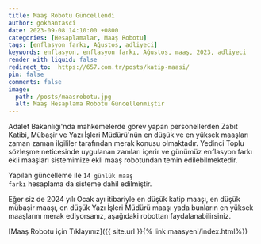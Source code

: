 ```yaml
---
title: Maaş Robotu Güncellendi
author: gokhantasci
date: 2023-09-08 14:10:00 +0800
categories: [Hesaplamalar, Maaş Robotu]
tags: [enflasyon farkı, Ağustos, adliyeci]
keywords: enflasyon, enflasyon farkı, Ağustos, maaş, 2023, adliyeci
render_with_liquid: false
redirect_to:  https://657.com.tr/posts/katip-maasi/
pin: false
comments: false
image:
  path: /posts/maasrobotu.jpg
  alt: Maaş Hesaplama Robotu Güncellenmiştir
---
```


Adalet Bakanlığı'nda mahkemelerde görev yapan personellerden Zabıt Katibi, Mübaşir ve Yazı İşleri Müdürü'nün en düşük ve en yüksek maaşları zaman zaman ilgililer tarafından merak konusu olmaktadır. 
Yedinci Toplu sözleşme neticesinde uygulanan zamları içerir ve günümüz enflasyon farkı ekli maaşları sistemimize ekli maaş robotundan temin edilebilmektedir. 

Yapılan güncelleme ile <code class="highlighter-rouge">14 günlük maaş farkı</code> hesaplama da sisteme dahil edilmiştir.

Eğer siz de 2024 yılı Ocak ayı itibariyle en düşük katip maaşı, en düşük mübaşir maaşı, en düşük Yazı İşleri Müdürü maaşı yada bunların en yüksek maaşlarını merak ediyorsanız, aşağıdaki robottan faydalanabilirsiniz.


[Maaş Robotu için Tıklayınız]({{ site.url }}{% link maasyeni/index.html%})
